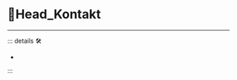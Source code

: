 # 🔷<beta>Head_Kontakt</beta>

---

<!-- =================================================== -->
<!-- =================================================== -->
<!-- =================================================== -->
<!-- =================================================== -->
<!-- =================================================== -->
::: details 🛠

-

:::
